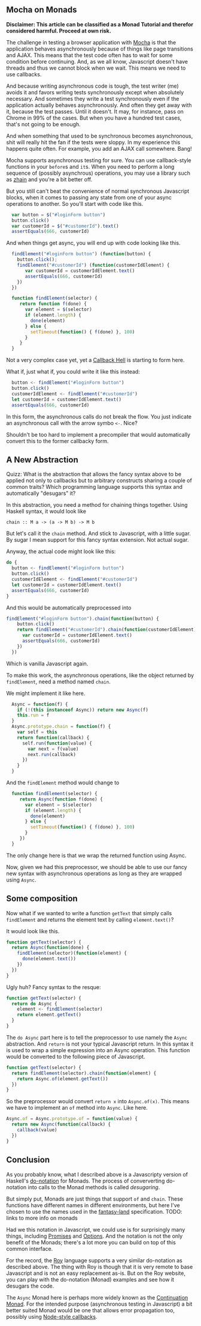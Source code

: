 ## Mocha on Monads

**Disclaimer: This article can be classified as a Monad Tutorial and therefor considered harmful. Proceed at own risk.**

The challenge in testing a browser application with [Mocha](http://visionmedia.github.io/mocha/) is that the application behaves asynchronously because of things like page transitions and AJAX. This means that the test code often has to wait for some condition before continuing. And, as we all know, Javascript doesn't have threads and thus we cannot block when we wait. This means we need to use callbacks.

And because writing asynchronous code is tough, the test writer (me) avoids it and favors writing tests synchronously except when absolutely necessary. And sometimes they write a test synchronously even if the application actually behaves asynchronously. And often they get away with it, because the test passes. Until it doesn't. It may, for instance, pass on Chrome in 99% of the cases. But when you have a hundred test cases, that's not going to be enough.

And when something that used to be synchronous becomes asynchronous, shit will really hit the fan if the tests were sloppy. In my experience this happens quite often. For example, you add an AJAX call somewhere. Bang!

Mocha supports asynchronous testing for sure. You can use callback-style functions in your `before`s and `it`s. When you need to perform a long sequence of (possibly asynchrous) operations, you may use a library such as [zhain](https://github.com/mtkopone/zhain) and you're a bit better off.

But you still can't beat the convenience of normal synchronous Javascript blocks, when it comes to passing any state from one of your async operations to another. So you'll start with code like this.

```js
  var button = $("#loginForm button")
  button.click()
  var customerId = $("#customerId").text()
  assertEquals(666, customerId)
```

And when things get async, you will end up with code looking like this.

```js
  findElement("#loginForm button") (function(button) {
    button.click();
    findElement("#customerId") (function(customerIdElement) {
       var customerId = customerIdElement.text()
       assertEquals(666, customerId)
    })
  })

  function findElement(selector) {
     return function f(done) {
       var element = $(selector)
       if (element.length) {
         done(element)
       } else {
         setTimeout(function() { f(done) }, 100)
       }
     }
  }
```

Not a very complex case yet, yet a [Callback Hell](http://travistidwell.com/presentations/jquery-node-phantom/images/callback_hell.jpg) is starting to form here.

What if, just what if, you could write it like this instead:

```js
  button <- findElement("#loginForm button")
  button.click()
  customerIdElement <- findElement("#customerId")
  let customerId = customerIdElement.text()
  assertEquals(666, customerId)
```

In this form, the asynchronous calls do not break the flow. You just indicate an asynchronous call with the arrow symbo `<-`. Nice?

Shouldn't be too hard to implement a precompiler that would automatically convert this to the former callbacky form.

## A New Abstraction

Quizz: What is the abstraction that allows the fancy syntax above to be applied not only to callbacks but to arbitrary constructs sharing a couple of common traits? Which programming language supports this syntax and automatically "desugars" it?

In this abstraction, you need a method for chaining things together. Using Haskell syntax, it would look like

```
chain :: M a -> (a -> M b) -> M b
```

But let's call it the `chain` method. And stick to Javascript, with a little sugar. By sugar I mean support for this fancy syntax extension. Not actual sugar.

Anyway, the actual code might look like this:

```js
do {
  button <- findElement("#loginForm button")
  button.click()
  customerIdElement <- findElement("#customerId")
  let customerId = customerIdElement.text()
  assertEquals(666, customerId)
}
```

And this would be automatically preprocessed into

```js
findElement("#loginForm button").chain(function(button) { 
    button.click() 
    return findElement("#customerId").chain(function(customerIdElement) {
      var customerId = customerIdElement.text()
      assertEquals(666, customerId)
    })
  })
```

Which is vanilla Javascript again.

To make this work, the asynchronous operations, like the object returned by `findElement`, need a method named `chain`.

We might implement it like here.

```js
  Async = function(f) {
    if (!(this instanceof Async)) return new Async(f)
    this.run = f
  }
  Async.prototype.chain = function(f) {
    var self = this
    return function(callback) {
      self.run(function(value) {
        var next = f(value)
        next.run(callback)
      })
    }    
  }
```

And the `findElement` method would change to

```js
  function findElement(selector) {
     return Async(function f(done) {
       var element = $(selector)
       if (element.length) {
         done(element)
       } else {
         setTimeout(function() { f(done) }, 100)
       }
     })
  }
```

The only change here is that we wrap the returned function using Async.

Now, given we had this preprocessor, we should be able to use our fancy new syntax with asynchronous operations as long as they are wrapped using `Async`.

## Some composition

Now what if we wanted to write a function `getText` that simply calls `findElement` and returns the element text by calling `element.text()`?

It would look like this.

```js
function getText(selector) {
  return Async(function(done) {
    findElement(selector)(function(element) {
      done(element.text())
    })
  })
}
```

Ugly huh? Fancy syntax to the resque:

```js
function getText(selector) {
  return do Async {
    element <- findElement(selector)
    return element.getText()
  }
}
```

The `do Async` part here is to tell the preprocessor to use namely the `Async` abstraction. And `return` is not your typical Javascript return. In this syntax it is used to wrap a simple expression into an Async operation. This function would be converted to the following piece of Javascript.

```js
function getText(selector) {
  return findElement(selector).chain(function(element) {
    return Async.of(element.getText())
  })
}
```

So the preprocessor would convert `return x` into `Async.of(x)`. This means we have to implement an `of` method into `Async`. Like here.

```js
Async.of = Async.prototype.of = function(value) {
  return new Async(function(callback) {
    callback(value)
  })
}
```

## Conclusion

As you probably know, what I described above is a Javascripty version of Haskell's [do-notation](http://en.wikibooks.org/wiki/Haskell/do_Notation) for Monads. The process of conververting do-notation into calls to the Monad methods is called *desugaring*.

But simply put, Monads are just things that support `of` and `chain`. These functions have different names in different environments, but here I've chosen to use the names used in the [fantasy-land](https://github.com/fantasyland/fantasy-land) specification. TODO: links to more info on monads

Had we this notation in Javascript, we could use is for surprisingly many things, including [Promises](https://github.com/fantasyland/fantasy-promises) and [Options](https://github.com/fantasyland/fantasy-options). And the notation is not the only benefit of the Monads; there's a lot more you can build on top of this common interface.

For the record, the [Roy](http://roy.brianmckenna.org/) language supports a very similar do-notation as described above. The thing with Roy is though that it is very remote to base Javascript and is not an easy replacement as-is. But on the Roy website, you can play with the do-notation (Monad) examples and see how it desugars the code.

The `Async` Monad here is perhaps more widely known as the [Continuation Monad](http://hackage.haskell.org/package/mtl-1.1.0.2/docs/Control-Monad-Cont.html). For the intended purpose (asynchronous testing in Javascript) a bit better suited Monad would be one that allows error propagation too, possibly using [Node-style callbacks](http://howtonode.org/control-flow-part-ii).
